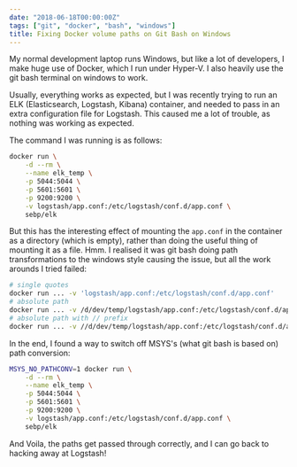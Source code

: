 ```yaml
---
date: "2018-06-18T00:00:00Z"
tags: ["git", "docker", "bash", "windows"]
title: Fixing Docker volume paths on Git Bash on Windows
---
```


My normal development laptop runs Windows, but like a lot of developers, I make huge use of Docker, which I run under Hyper-V.  I also heavily use the git bash terminal on windows to work.

Usually, everything works as expected, but I was recently trying to run an ELK (Elasticsearch, Logstash, Kibana) container, and needed to pass in an extra configuration file for Logstash.  This caused me a lot of trouble, as nothing was working as expected.

The command I was running is as follows:

```bash
docker run \
    -d --rm \
    --name elk_temp \
    -p 5044:5044 \
    -p 5601:5601 \
    -p 9200:9200 \
    -v logstash/app.conf:/etc/logstash/conf.d/app.conf \
    sebp/elk
```

But this has the interesting effect of mounting the `app.conf` in the container as a directory (which is empty), rather than doing the useful thing of mounting it as a file. Hmm.  I realised it was git bash doing path transformations to the windows style causing the issue, but all the work arounds I tried failed:


```bash
# single quotes
docker run ... -v 'logstash/app.conf:/etc/logstash/conf.d/app.conf'
# absolute path
docker run ... -v /d/dev/temp/logstash/app.conf:/etc/logstash/conf.d/app.conf
# absolute path with // prefix
docker run ... -v //d/dev/temp/logstash/app.conf:/etc/logstash/conf.d/app.conf
```

In the end, I found a way to switch off MSYS's (what git bash is based on) path conversion:


```bash
MSYS_NO_PATHCONV=1 docker run \
    -d --rm \
    --name elk_temp \
    -p 5044:5044 \
    -p 5601:5601 \
    -p 9200:9200 \
    -v logstash/app.conf:/etc/logstash/conf.d/app.conf \
    sebp/elk
```

And Voila, the paths get passed through correctly, and I can go back to hacking away at Logstash!